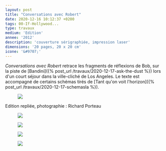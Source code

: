 ```yaml
---
layout: post
title: "Conversations avec Robert"
date: 2020-12-16 10:12:37 +0200
tags: 00-If-Hollywood...
type: travaux
medium: 'Edition'
annee: '2012'
description: 'couverture sérigraphiée, impression laser'
dimensions: '20 pages, 20 x 20 cm'
icone: '&#9707;'
---
```


*Conversations avec Robert* retrace les fragments de réflexions de Bob, sur la piste de [Bandini]({% post_url /travaux/2020-12-17-ask-the-dust %}) lors d'un court séjour dans la ville-cliché de Los Angeles. Le texte est accompagné de certains schémas tirés de [Tant qu'on voit l'horizon]({% post_url /travaux/2020-12-17-schemasla %}).

<figure><img class="photopost" src="{{site.baseurl}}/imgs/conversations01.gif" onmouseover="this.src='{{site.baseurl}}/imgs/conversations01.jpg'" onmouseout="this.src='{{site.baseurl}}/imgs/conversations01.gif'" /></figure>
<figcaption>Edition repliée, photographie : Richard Porteau</figcaption>
<figure><img class="photopost" src="{{site.baseurl}}/imgs/conversations02.gif" onmouseover="this.src='{{site.baseurl}}/imgs/conversations02.jpg'" onmouseout="this.src='{{site.baseurl}}/imgs/conversations02.gif'" /></figure>
<figure><img class="photopost" src="{{site.baseurl}}/imgs/conversations03.gif" onmouseover="this.src='{{site.baseurl}}/imgs/conversations03.jpg'" onmouseout="this.src='{{site.baseurl}}/imgs/conversations03.gif'" /></figure>
<figure><img class="photopost" src="{{site.baseurl}}/imgs/conversations04.gif" onmouseover="this.src='{{site.baseurl}}/imgs/conversations04.jpg'" onmouseout="this.src='{{site.baseurl}}/imgs/conversations04.gif'" /></figure>
<figure><img class="photopost" src="{{site.baseurl}}/imgs/conversations05.gif" onmouseover="this.src='{{site.baseurl}}/imgs/conversations05.jpg'" onmouseout="this.src='{{site.baseurl}}/imgs/conversations05.gif'" /></figure>
